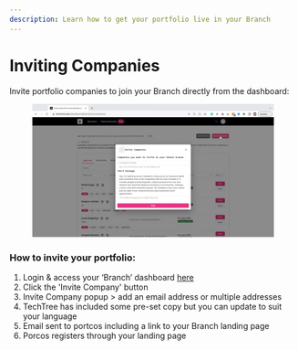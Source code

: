```yaml
---
description: Learn how to get your portfolio live in your Branch
---
```


# Inviting Companies

Invite portfolio companies to join your Branch directly from the dashboard:

<figure><img src="../../.gitbook/assets/Inviting Companies.gif" alt=""><figcaption></figcaption></figure>

### How to invite your portfolio:

1. Login & access your ‘Branch’ dashboard [here](https://techtree.dev/dashboard/talentbranch/talents)
2. Click the 'Invite Company' button&#x20;
3. Invite Company popup > add an email address or multiple addresses&#x20;
4. TechTree has included some pre-set copy but you can update to suit your language
5. Email sent to portcos including a link to your Branch landing page
6. Porcos registers through your landing page


